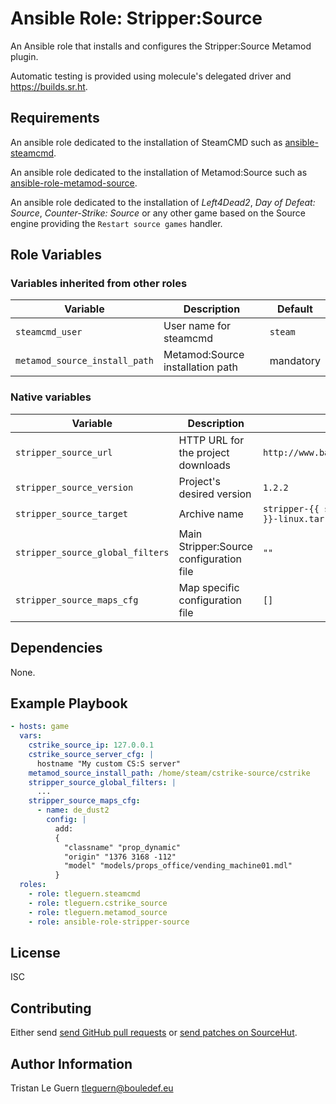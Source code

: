 # Ansible Role: Stripper:Source

An Ansible role that installs and configures the Stripper:Source Metamod plugin.

Automatic testing is provided using molecule's delegated driver and <https://builds.sr.ht>.

## Requirements

An ansible role dedicated to the installation of SteamCMD such as [ansible-steamcmd](https://github.com/tleguern/ansible-steamcmd).

An ansible role dedicated to the installation of Metamod:Source such as [ansible-role-metamod-source](https://github.com/tleguern/ansible-role-metamod-source).

An ansible role dedicated to the installation of _Left4Dead2_, _Day of Defeat: Source_, _Counter-Strike: Source_ or any other game based on the Source engine providing the `Restart source games` handler.

## Role Variables

### Variables inherited from other roles

| Variable | Description | Default |
|----------|-------------|---------|
| `steamcmd_user` | User name for steamcmd | `steam` |
| `metamod_source_install_path` | Metamod:Source installation path | mandatory |

### Native variables

| Variable | Description | Default |
|----------|-------------|---------|
| `stripper_source_url` | HTTP URL for the project downloads | `http://www.bailopan.net/stripper/files` |
| `stripper_source_version` | Project's desired version | `1.2.2` |
| `stripper_source_target` | Archive name | `stripper-{{ stripper_source_version }}-linux.tar.gz` |
| `stripper_source_global_filters` | Main Stripper:Source configuration file | `""` |
| `stripper_source_maps_cfg` | Map specific configuration file | `[]` |

## Dependencies

None.

## Example Playbook

```yaml
- hosts: game
  vars:
    cstrike_source_ip: 127.0.0.1
    cstrike_source_server_cfg: |
      hostname "My custom CS:S server"
    metamod_source_install_path: /home/steam/cstrike-source/cstrike
    stripper_source_global_filters: |
      ...
    stripper_source_maps_cfg:
      - name: de_dust2
        config: |
          add:
          {
            "classname" "prop_dynamic"
            "origin" "1376 3168 -112"
            "model" "models/props_office/vending_machine01.mdl"
          }
  roles:
    - role: tleguern.steamcmd
    - role: tleguern.cstrike_source
    - role: tleguern.metamod_source
    - role: ansible-role-stripper-source
```

## License

ISC

## Contributing

Either send [send GitHub pull requests](https://github.com/tleguern/ansible-role-stripper-source) or [send patches on SourceHut](https://lists.sr.ht/~tleguern/misc).

## Author Information

Tristan Le Guern <tleguern@bouledef.eu>
